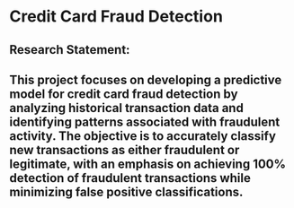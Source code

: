 # Credit Card Fraud Detection

## Research Statement:

## This project focuses on developing a predictive model for credit card fraud detection by analyzing historical transaction data and identifying patterns associated with fraudulent activity. The objective is to accurately classify new transactions as either fraudulent or legitimate, with an emphasis on achieving 100% detection of fraudulent transactions while minimizing false positive classifications.
